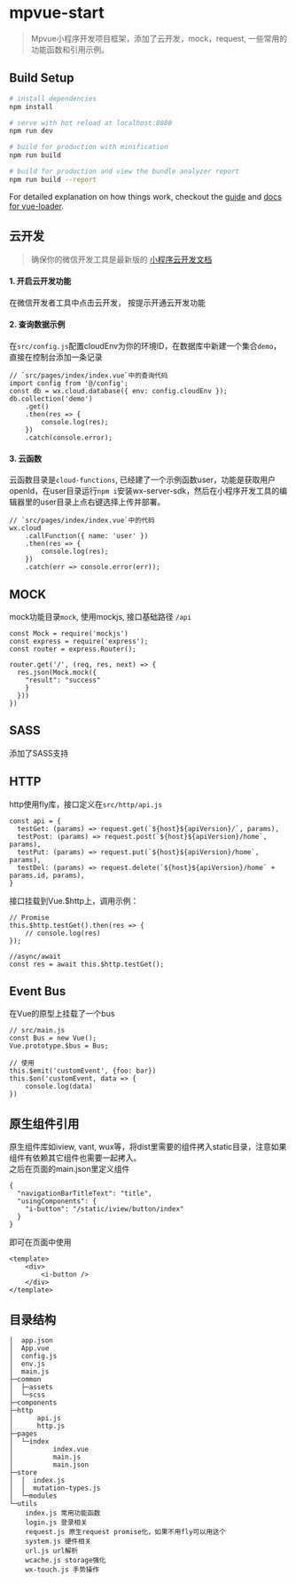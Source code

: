 # mpvue-start

> Mpvue小程序开发项目框架，添加了云开发，mock，request, 一些常用的功能函数和引用示例。

## Build Setup

``` bash
# install dependencies
npm install

# serve with hot reload at localhost:8080
npm run dev

# build for production with minification
npm run build

# build for production and view the bundle analyzer report
npm run build --report
```

For detailed explanation on how things work, checkout the [guide](http://vuejs-templates.github.io/webpack/) and [docs for vue-loader](http://vuejs.github.io/vue-loader).

## 云开发
> 确保你的微信开发工具是最新版的
> [小程序云开发文档](https://developers.weixin.qq.com/miniprogram/dev/wxcloud/basis/getting-started.html)

#### 1. 开启云开发功能
在微信开发者工具中点击云开发， 按提示开通云开发功能
#### 2. 查询数据示例
在`src/config.js`配置cloudEnv为你的环境ID，在数据库中新建一个集合`demo`， 直接在控制台添加一条记录  

```
// `src/pages/index/index.vue`中的查询代码
import config from '@/config';
const db = wx.cloud.database({ env: config.cloudEnv });
db.collection('demo')
    .get()
    .then(res => {
        console.log(res);
    })
    .catch(console.error);
```
#### 3. 云函数
云函数目录是`cloud-functions`, 已经建了一个示例函数user，功能是获取用户openId，在user目录运行`npm i`安装wx-server-sdk，然后在小程序开发工具的编辑器里的user目录上点右键选择上传并部署。  
```
// `src/pages/index/index.vue`中的代码
wx.cloud
    .callFunction({ name: 'user' })
    .then(res => {
        console.log(res);
    })
    .catch(err => console.error(err));
```

## MOCK
mock功能目录`mock`, 使用mockjs, 接口基础路径 `/api`
```
const Mock = require('mockjs')
const express = require('express');
const router = express.Router();

router.get('/', (req, res, next) => {
  res.json(Mock.mock({
    "result": "success"
    }
  }))
})
```
## SASS
添加了SASS支持

## HTTP
http使用fly库，接口定义在`src/http/api.js`
```
const api = {
  testGet: (params) => request.get(`${host}${apiVersion}/`, params),
  testPost: (params) => request.post(`${host}${apiVersion}/home`, params),
  testPut: (params) => request.put(`${host}${apiVersion}/home`, params),
  testDel: (params) => request.delete(`${host}${apiVersion}/home` + params.id, params),
}
```
接口挂载到Vue.$http上，调用示例：
```
// Promise
this.$http.testGet().then(res => {
    // console.log(res)
});

//async/await
const res = await this.$http.testGet();
```

## Event Bus
在Vue的原型上挂载了一个bus
```
// src/main.js
const Bus = new Vue();
Vue.prototype.$bus = Bus;

// 使用
this.$emit('customEvent', {foo: bar})
this.$on('customEvent, data => {
    console.log(data)
})
```

## 原生组件引用
原生组件库如iview, vant, wux等，将dist里需要的组件拷入static目录，注意如果组件有依赖其它组件也需要一起拷入。  
之后在页面的main.json里定义组件
```
{
  "navigationBarTitleText": "title",
  "usingComponents": {
    "i-button": "/static/iview/button/index"
  }
}
```
即可在页面中使用
```
<template>
    <div>
        <i-button />
    </div>
</template>
```


## 目录结构
```
│  app.json
│  App.vue
│  config.js
│  env.js
│  main.js
├─common
│  ├─assets
│  └─scss
├─components
├─http
│      api.js
│      http.js
├─pages
│  └─index
│          index.vue
│          main.js
│          main.json
├─store
│  │  index.js
│  │  mutation-types.js
│  └─modules
└─utils
    index.js 常用功能函数
    login.js 登录相关
    request.js 原生request promise化，如果不用fly可以用这个
    system.js 硬件相关
    url.js url解析
    wcache.js storage强化
    wx-touch.js 手势操作
```
